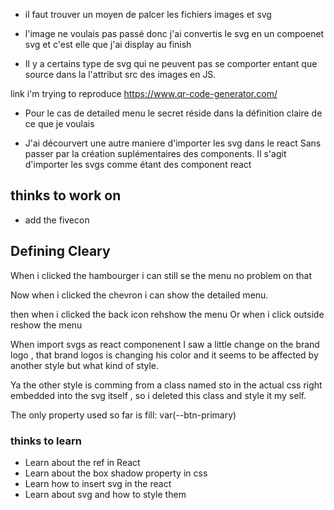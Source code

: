 * il faut trouver un moyen de palcer les 
fichiers images et svg

* l'image ne voulais pas passé donc j'ai convertis 
le svg en un compoenet svg et c'est elle que j'ai 
display au finish

* Il y a certains type de svg qui ne peuvent pas se comporter entant que 
source dans la l'attribut src des images en JS.

link i'm trying to reproduce
https://www.qr-code-generator.com/


* Pour le cas de detailed menu le secret
réside dans la définition claire de ce que je voulais


* J'ai décourvert une autre maniere d'importer les svg dans le react
Sans passer par la création suplémentaires des components.
Il s'agit d'importer les svgs comme étant des component react


## thinks to work on
* add the fivecon


## Defining Cleary 

When i clicked the hambourger i can still se the menu
no problem on that

Now when i clicked the chevron i can show
the detailed menu.

then when i clicked the back icon rehshow the menu
Or when i click outside reshow the menu



When import svgs as react componenent I saw a little
change on the brand logo , that brand logos is changing his color 
and it seems to be affected by another style but what kind of style.

Ya the other style is comming from a class named sto in the actual css
right embedded into the svg itself , so i deleted this class and style it my self.

The only property used so far is fill: var(--btn-primary)

### thinks to learn
* Learn about the ref in React
* Learn about the box shadow property in css
* Learn how to insert svg in the react 
* Learn about svg and how to style them 